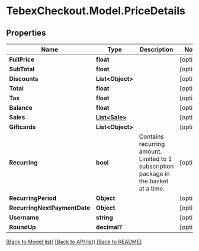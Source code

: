# TebexCheckout.Model.PriceDetails

## Properties

Name | Type | Description | Notes
------------ | ------------- | ------------- | -------------
**FullPrice** | **float** |  | [optional] 
**SubTotal** | **float** |  | [optional] 
**Discounts** | **List&lt;Object&gt;** |  | [optional] 
**Total** | **float** |  | [optional] 
**Tax** | **float** |  | [optional] 
**Balance** | **float** |  | [optional] 
**Sales** | [**List&lt;Sale&gt;**](Sale.md) |  | [optional] 
**Giftcards** | **List&lt;Object&gt;** |  | [optional] 
**Recurring** | **bool** | Contains recurring amount. Limited to 1 subscription package in the basket at a time. | [optional] 
**RecurringPeriod** | **Object** |  | [optional] 
**RecurringNextPaymentDate** | **Object** |  | [optional] 
**Username** | **string** |  | [optional] 
**RoundUp** | **decimal?** |  | [optional] 

[[Back to Model list]](../README.md#documentation-for-models) [[Back to API list]](../README.md#documentation-for-api-endpoints) [[Back to README]](../README.md)

